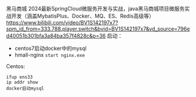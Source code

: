黑马商城  2024最新SpringCloud微服务开发与实战，java黑马商城项目微服务实战开发（涵盖MybatisPlus、Docker、MQ、ES、Redis高级等）
https://www.bilibili.com/video/BV1S142197x7?spm_id_from=333.788.player.switch&bvid=BV1S142197x7&vd_source=796ed40051b301bfa3a84ba357f4828c&p=36
启动：
- centos7启动docker中的mysql
- hmall-nginx `start nginx.exe`

Centos:

```shell
ifup ens33
ip addr show
docker启动mysql
```

